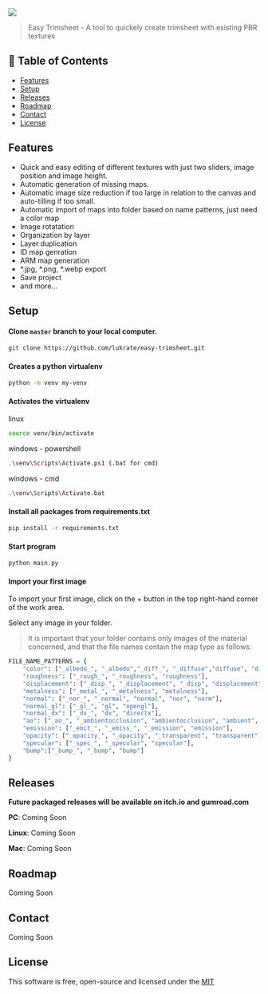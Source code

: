 
<img src="https://sepafo.ch/assets/easy-trimsheet/easy_trim_sheet-1706121511.webp" />

> Easy Trimsheet - A tool to quickely create trimsheet with existing PBR textures

## 🚩 Table of Contents

- [Features](#features)
- [Setup](#setup)
- [Releases](#releases)
- [Roadmap](#roadmap)
- [Contact](#contact)
- [License](#license)


## Features

<span id="features"></span>

* Quick and easy editing of different textures with just two sliders, image position and image height.
* Automatic generation of missing maps.
* Automatic image size reduction if too large in relation to the canvas and auto-tilling if too small.
* Automatic import of maps into folder based on name patterns, just need a color map
* Image rotatation
* Organization by layer
* Layer duplication
* ID map genration
* ARM map generation
* *.jpg, *.png, *.webp export
* Save project
* and more...

## Setup
<span id="setup"></span>
#### Clone `master` branch to your local computer. 

```sh
git clone https://github.com/lukrate/easy-trimsheet.git
```

#### Creates a python virtualenv

```sh
python -m venv my-venv
```

#### Activates the virtualenv

linux
```sh
source venv/bin/activate
```
windows - powershell
```sh
.\venv\Scripts\Activate.ps1 (.bat for cmd)
```
windows - cmd
```sh
.\venv\Scripts\Activate.bat
```
#### Install all packages from requirements.txt
```sh
pip install -r requirements.txt
```
#### Start program
```sh
python main.py
```
#### Import your first image
To import your first image, click on the + button in the top right-hand corner of the work area.

Select any image in your folder.

> It is important that your folder contains only images of the material concerned, and that the file names contain the map type as follows:

```python
FILE_NAME_PATTERNS = {
    "color": ["_albedo_", "_albedo","_diff_", "_diffuse","diffuse", "diff", "_col_", "color", "col"],
    "roughness": ["_rough_", "_roughness", "roughness"],
    "displacement": ["_disp_", "_displacement", "_disp", "displacement", "disp"],
    "metalness": ["_metal_", "_metalness", "metalness"],
    "normal": ["_nor_", "_normal", "normal", "nor", "norm"],
    "normal_gl": ["_gl_", "gl", "opengl"],
    "normal_dx": ["_dx_", "dx", "directx"],
    "ao": ["_ao_", "_ambientocclusion", "ambientocclusion", "ambient", "occlusion"],
    "emission": ["_emit_", "_emiss_", "_emission", "emission"],
    "opacity": ["_opacity_", "_opacity", "_transparent", "transparent"],
    "specular": ["_spec_", "_specular", "specular"],
    "bump":["_bump_", "_bump", "bump"]
}
```



## Releases
<span id="releases"></span>
**Future packaged releases will be available on itch.io and gumroad.com**

**PC**: Coming Soon

**Linux**: Coming Soon

**Mac**: Coming Soon

## Roadmap
<span id="roadmap"></span>
Coming Soon

## Contact
<span id="contact"></span>
Coming Soon


## License
<span id="license"></span>
This software is free, open-source and licensed under the [MIT](https://github.com/nhn/tui.editor/blob/master/LICENSE)
